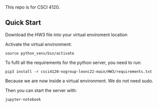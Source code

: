 This repo is for CSCI 4120.

## Quick Start

Download the HW3 file into your virtual enviroment location

Activate the virtual environment:
```
source python_venv/bin/activate
```

To fufil all the requirements for the python server, you need to run:
```
pip3 install -r csci4120-nogroup-leonc22-main/HW3/requirements.txt
```
Because we are now inside a virtual environment. We do not need sudo.

Then you can start the server with:
```
jupyter-notebook
```
